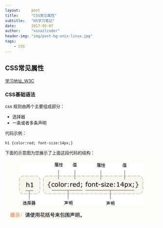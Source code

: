 ```yaml
---
layout:     post
title:      "CSS常见属性"
subtitle:   "H5学习笔记"
date:       2017-05-07
author:     "xsnailcoder"
header-img: "img/post-bg-unix-linux.jpg"
tags:
    - CSS
---
```


## CSS常见属性
<a href="http://www.w3school.com.cn/css/css_syntax.asp">学习地址_W3C</a>

### CSS基础语法
css 规则由两个主要组成部分： 

* 选择器
* 一条或者多条声明

代码示例：
 
    h1 {color:red; font-size:14px;}
 
下面的示意图为您展示了上面这段代码的结构：  
![HTML5](/img/html5/cssgrammar.png)